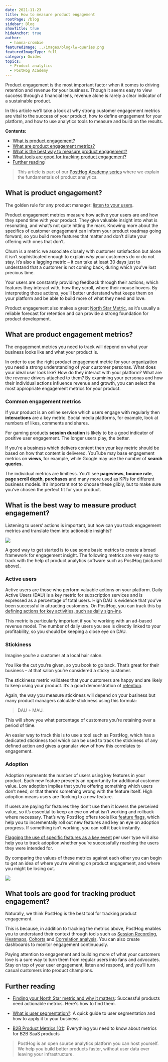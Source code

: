 ```yaml
---
date: 2021-11-23
title: How to measure product engagement
rootPage: /blog
sidebar: Blog
showTitle: true
hideAnchor: true
author:
  - hanna-crombie
featuredImage: ../images/blog/lw-queries.png
featuredImageType: full
category: Guides
topics:
  - Product analytics
  - PostHog Academy
---
```


Product engagement is the most important factor when it comes to driving retention and revenue for your business. Though it seems easy to view success through a financial lens, revenue alone is rarely a clear indicator of a sustainable product. 

In this article we’ll take a look at why strong customer engagement metrics are vital to the success of your product, how to define engagement for your platform, and how to use analytics tools to measure and build on the results.

**Contents:**

- [What is product engagement?](#what-is-product-engagement)
- [What are product engagement metrics?](#what-are-product-engagement-metrics)
- [What is the best way to measure product engagement?](#what-is-the-best-way-to-measure-product-engagement)
- [What tools are good for tracking product engagement?](#what-tools-are-good-for-tracking-product-engagement)
- [Further reading](#further-reading)

> This article is part of our [PostHog Academy series](/blog/categories/posthog-academy) where we explain the fundamentals of product analytics.

## What is product engagement?
The golden rule for any product manager: [listen to your users](https://posthog.com/handbook/product/user-feedback).

Product engagement metrics measure how active your users are and how they spend time with your product. They give valuable insight into what is resonating, and what’s not quite hitting the mark. Knowing more about the specifics of customer engagement can inform your product roadmap going forward, so you build more features that matter and don’t dilute your offering with ones that don’t. 

Churn is a metric we associate closely with customer satisfaction but alone it isn’t sophisticated enough to explain _why_ your customers do or do not stay. It’s also a lagging metric – it can take at least 30 days just to understand that a customer is not coming back, during which you’ve lost precious time.

Your users are constantly providing feedback through their actions; which features they interact with, how they scroll, where their mouse hovers. By interpreting those actions, you’ll better understand what keeps them on your platform and be able to build more of what they need and love.

Product engagement also makes a great [North Star Metric](https://posthog.com/blog/north-star-metrics), as it’s usually a reliable forecast for retention and can provide a strong foundation for product development.

## What are product engagement metrics?
The engagement metrics you need to track will depend on what your business looks like and what your product is.

In order to use the right product engagement metric for your organization you need a strong understanding of your customer personas. What does your ideal user look like? How do they interact with your platform? What are the revenue drivers attached to them?
By examining your personas and how their individual actions influence revenue and growth, you can select the most appropriate engagement metrics for your product.

### Common engagement metrics
If your product is an online service which users engage with regularly then **interactions** are a key metric. Social media platforms, for example, look at numbers of likes, comments and shares.

For gaming products **session duration** is likely to be a good indicator of positive user engagement. The longer users play, the better. 

If you're a business which delivers content then your key metric should be based on how that content is delivered. YouTube may base engagement metrics on **views**, for example, while Google may use the number of **search queries**.

The individual metrics are limitless. You’ll see **pageviews**, **bounce rate**, **page scroll depth**, **purchases** and many more used as KPIs for different business models. It’s important not to choose these glibly, but to make sure you’ve chosen the perfect fit for your product.

## What is the best way to measure product engagement?
Listening to users’ actions is important, but how can you track engagement metrics and translate them into actionable insights?

![](../images/blog/how-to-measure-engagement/product-engagement-metrics.jpeg)

A good way to get started is to use some basic metrics to create a broad framework for engagement insight. The following metrics are very easy to track with the help of product analytics software such as PostHog (pictured above).

### Active users
Active users are those who perform valuable actions on your platform. 
Daily Active Users (DAU) is a key metric for subscription services and is expressed as a percentage of total users. High DAU is evidence that you’ve been successful in attracting customers. On PostHog, you can track this by [defining actions for key activities, such as daily sign-ins](https://posthog.com/docs/user-guides/actions).

This metric is particularly important if you’re working with an ad-based revenue model. The number of daily users you see is directly linked to your profitability, so you should be keeping a close eye on DAU.

### Stickiness
Imagine you’re a customer at a local hair salon. 

You like the cut you’re given, so you book to go back. That’s great for their business – at that salon you’re considered a sticky customer. 

The stickiness metric validates that your customers are happy and are likely to keep using your product. It’s a good demonstration of [retention](https://posthog.com/blog/introduction-to-customer-retention).

Again, the way you measure stickiness will depend on your business but many product managers calculate stickiness using this formula: 

> DAU ÷ MAU. 

This will show you what percentage of customers you’re retaining over a period of time. 

An easier way to track this is to use a tool such as PostHog, which has a dedicated stickiness tool which can be used to track the stickiness of any defined action and gives a granular view of how this correlates to engagement. 

### Adoption
Adoption represents the number of users using key features in your product.
Each new feature presents an opportunity for additional customer value. Low adoption implies that you’re offering something which users don’t need, or that there’s something wrong with the feature itself. High adoption means users are flocking to a new feature.

If users are paying for features they don’t use then it lowers the perceived value, so it’s essential to keep an eye on what isn’t working and rollback where necessary. That’s why PostHog offers tools like [feature flags](https://posthog.com/docs/user-guides/feature-flags), which help you to incrementally roll out new features and key an eye on adoption progress. If something isn’t working, you can roll it back instantly. 

[Flagging the use of specific features as a key event](https://posthog.com/docs/user-guides/events) per user type will also help you to track adoption.whether you’re successfully reaching the users they were intended for.

By comparing the values of these metrics against each other you can begin to get an idea of where you’re winning on product engagement, and where you might be losing out. 

![](../images/blog/how-to-measure-engagement/correlation.png)

## What tools are good for tracking product engagement?
Naturally, we think PostHog is the best tool for tracking product engagement. 

This is because, in addition to tracking the metrics above, PostHog enables you to understand their context through tools such as  [Session Recording](https://posthog.com/docs/user-guides/sessions), [Heatmaps](https://posthog.com/docs/user-guides/toolbar#inspecting-elements), [Cohorts](https://posthog.com/docs/user-guides/cohorts) and [Correlation analysis](https://posthog.com/docs/user-guides/correlation). You can also create dashboards to monitor engagement continuously.

Paying attention to engagement and building more of what your customers love is a sure way to turn them from regular users into fans and advocates. Stay on top of your user engagement, listen and respond, and you’ll turn casual customers into product champions.

## Further reading

- [Finding your North Star metric and why it matters](/blog/north-star-metrics): Successful products need actionable metrics. Here's how to find them.

- [What is user segmentation?](/blog/how-to-do-user-segmentation): A quick guide to user segmentation and how to apply it to your business

- [B2B Product Metrics 101:](/blog/b2b-saas-product-metrics): Everything you need to know about metrics for B2B SaaS products

> PostHog is an open source analytics platform you can host yourself. We help you build better products faster, without user data ever leaving your infrastructure.

<ArrayCTA />

